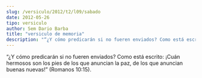 ```yaml
---
slug: /versiculo/2012/t2/l09/sabado
date: 2012-05-26
tipo: versiculo
author: Sem Dario Barba
title: "versiculo de memoria"
description: "“¿Y cómo predicarán si no fueren enviados? Como está escrito: ¡Cuán hermosos  son los pies de los que anuncian la paz, de los que anuncian buenas nuevas!”  (Romanos 10:15)."
---
```


“¿Y cómo predicarán si no fueren enviados? Como está escrito: ¡Cuán hermosos son los pies de los que anuncian la paz, de los que anuncian buenas nuevas!” (Romanos 10:15).

